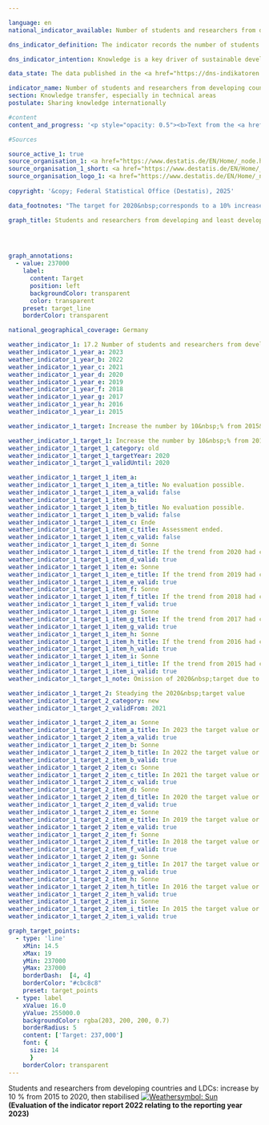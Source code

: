 ```yaml
---

language: en        
national_indicator_available: Number of students and researchers from developing countries and least developed countries        

dns_indicator_definition: The indicator records the number of students and researchers from developing and emerging countries per year or semester. Here, the number of students and researchers from the least developed countries (<abbr title="Least developed countries" tabindex="0">LDCs</abbr>) is listed separately.        

dns_indicator_intention: Knowledge is a key driver of sustainable development not only at national level but also in global terms. The strengthening of the international exchange of knowledge by Germany is an important measure in this context. For this reason, the target of the Federal Government is to increase the total number of students and researchers from developing and emerging countries by 10&nbsp;% from 2015&nbsp;until 2020&nbsp;and to stabilise the number at the same level thereafter.        

data_state: The data published in the <a href="https://dns-indikatoren.de/assets/Publikationen/Indikatorenberichte/2022.pdf">indicator report 2022</a> is as of 31 October 2022. The data shown on this platform was last updated in September 2024.        

indicator_name: Number of students and researchers from developing countries and least developed countries        
section: Knowledge transfer, especially in technical areas        
postulate: Sharing knowledge internationally        

#content         
content_and_progress: '<p style="opacity: 0.5"><b>Text from the <a href="https://dns-indikatoren.de/assets/Publikationen/Indikatorenberichte/2022.pdf">Indicator Report 2022&nbsp;</a></b><br><br>The data basis of the indicator is the statistics of students and the statistics of higher education staff conducted by the Federal Statistical Office. Both are complete surveys based on the administrative data of the institutions of higher education. The indicator includes the students in the winter semester of each year. However, the researchers are covered on the reference date of 1st of December. Researchers in this context are defined as academic personnel at German institutions of higher education in primary and secondary employment (excluding student assistants). Doctoral candidates who are enrolled as students at an institution of higher education and who are also working as member of the academic personnel may be counted twice by the indicator.<br><br>The total number of all students and researchers from developing and emerging countries at German institutions of higher education was about 316,000&nbsp;in 2021. With 91.9&nbsp;%, students by far accounted for the largest share of the indicator value.<br><br>In the winter semester of 2021/22, 290,453&nbsp;students from developing and emerging countries were enrolled in German institutions of higher education. This corresponds to 9.9&nbsp;% of all enrollees. The number of students from developing and emerging countries has increased steadily since 2005/06&nbsp;(134,462&nbsp;students)&nbsp;–&nbsp;the only decline recorded was during winter semester of 2007/08. The increase in the winter semester of 2021/22&nbsp;was around 5.6&nbsp;% compared to the previous year (about 275,000&nbsp;students in the winter semester of 2020/21). In the winter semester of 2021/22, a total of 17,113&nbsp;students came from <abbr title="Least developed countries" tabindex="0">LDCs</abbr>, 13.7&nbsp;% more than in the previous year.<br><br>Of the students from developing and emerging countries, 43,629&nbsp;came from China, 36,575&nbsp;from Turkey and 34,134&nbsp;from India. In total, 41.6&nbsp;% of them were female. Whereas the European (54.2&nbsp;%) and American (50.4&nbsp;%) developing and emerging countries send roughly equal numbers of women and men to study in Germany, less than a third of students from African developing and emerging countries are women (32.8&nbsp;%). The proportion of women among students from <abbr title="Least developed countries" tabindex="0">LDCs</abbr> (worldwide) was even lower (28.4&nbsp;%).<br><br>In 2021, 26,000&nbsp;researchers from developing and emerging countries were part of the academic personnel at German institutions of higher education. They accounted for 6.0&nbsp;% of all academic staff at German institutions of higher education. The proportion of people from developing and emerging countries was thus markedly smaller among researchers than among students. Their numbers increased by 10.6&nbsp;% compared to the previous year and have more than quadrupled since 2005. A total of 924&nbsp;researchers came from <abbr title="Least developed countries" tabindex="0">LDCs</abbr> in 2021&nbsp;(0.2&nbsp;% of all academic staff). The equivalent figure for the previous year was 838, so there was a slight reduction.<br><br>It should be considered, that a change of countries included into either the group of <abbr title="Least developed countries" tabindex="0">LDCs</abbr> or developing and emerging countries might also result in changes of the aforementioned values. Thus, it is difficult to compare these values with previous years.<br><br>The target of raising the number of students and researchers from developing and emerging countries by 10&nbsp;% compared to the 215,000&nbsp;recorded for 2015&nbsp;was already achieved in 2017. From there, the intended steady increase is also reached in subsequent years.</p>'                

#Sources        

source_active_1: true
source_organisation_1: <a href="https://www.destatis.de/EN/Home/_node.html" target="_blank">Federal Statistical Office</a>
source_organisation_1_short: <a href="https://www.destatis.de/EN/Home/_node.html" target="_blank">Federal Statistical Office</a>
source_organisation_logo_1: <a href="https://www.destatis.de/EN/Home/_node.html" target="_blank"><img src="https://dnsTestEnvironment.github.io/site/public/OrgImgEn/destatis.png" alt="Federal Statistical Office" title=" Click here to visit the homepage of the organizationFederal Statistical Office" style="height:60px; width:148px; border:transparent"/></a>
        
copyright: '&copy; Federal Statistical Office (Destatis), 2025'        

data_footnotes: "The target for 2020&nbsp;corresponds to a 10% increase in the number of students and researchers compared to 2015.<br>• The data is based on a special evaluation and is not publicly available.<br>• LDC: Least Developed Countries."        

graph_title: Students and researchers from developing and least developed countries        

        


graph_annotations:
  - value: 237000
    label:
      content: Target
      position: left
      backgroundColor: transparent
      color: transparent
    preset: target_line
    borderColor: transparent                

national_geographical_coverage: Germany        

weather_indicator_1: 17.2 Number of students and researchers from developing countries and least developed countries
weather_indicator_1_year_a: 2023
weather_indicator_1_year_b: 2022
weather_indicator_1_year_c: 2021
weather_indicator_1_year_d: 2020
weather_indicator_1_year_e: 2019
weather_indicator_1_year_f: 2018
weather_indicator_1_year_g: 2017
weather_indicator_1_year_h: 2016
weather_indicator_1_year_i: 2015

weather_indicator_1_target: Increase the number by 10&nbsp;% from 2015&nbsp;to 2020, then stabilised

weather_indicator_1_target_1: Increase the number by 10&nbsp;% from 2015&nbsp;to 2020
weather_indicator_1_target_1_category: old
weather_indicator_1_target_1_targetYear: 2020
weather_indicator_1_target_1_validUntil: 2020

weather_indicator_1_target_1_item_a: 
weather_indicator_1_target_1_item_a_title: No evaluation possible.
weather_indicator_1_target_1_item_a_valid: false
weather_indicator_1_target_1_item_b: 
weather_indicator_1_target_1_item_b_title: No evaluation possible.
weather_indicator_1_target_1_item_b_valid: false
weather_indicator_1_target_1_item_c: Ende
weather_indicator_1_target_1_item_c_title: Assessment ended.
weather_indicator_1_target_1_item_c_valid: false
weather_indicator_1_target_1_item_d: Sonne
weather_indicator_1_target_1_item_d_title: If the trend from 2020 had continued, the target value would have been reached or missed by less than 5% of the difference between the target value and the value at that time.
weather_indicator_1_target_1_item_d_valid: true
weather_indicator_1_target_1_item_e: Sonne
weather_indicator_1_target_1_item_e_title: If the trend from 2019 had continued, the target value would have been reached or missed by less than 5% of the difference between the target value and the value at that time.
weather_indicator_1_target_1_item_e_valid: true
weather_indicator_1_target_1_item_f: Sonne
weather_indicator_1_target_1_item_f_title: If the trend from 2018 had continued, the target value would have been reached or missed by less than 5% of the difference between the target value and the value at that time.
weather_indicator_1_target_1_item_f_valid: true
weather_indicator_1_target_1_item_g: Sonne
weather_indicator_1_target_1_item_g_title: If the trend from 2017 had continued, the target value would have been reached or missed by less than 5% of the difference between the target value and the value at that time.
weather_indicator_1_target_1_item_g_valid: true
weather_indicator_1_target_1_item_h: Sonne
weather_indicator_1_target_1_item_h_title: If the trend from 2016 had continued, the target value would have been reached or missed by less than 5% of the difference between the target value and the value at that time.
weather_indicator_1_target_1_item_h_valid: true
weather_indicator_1_target_1_item_i: Sonne
weather_indicator_1_target_1_item_i_title: If the trend from 2015 had continued, the target value would have been reached or missed by less than 5% of the difference between the target value and the value at that time.
weather_indicator_1_target_1_item_i_valid: true
weather_indicator_1_target_1_note: Omission of 2020&nbsp;target due to expiration of time.

weather_indicator_1_target_2: Steadying the 2020&nbsp;target value
weather_indicator_1_target_2_category: new
weather_indicator_1_target_2_validFrom: 2021

weather_indicator_1_target_2_item_a: Sonne
weather_indicator_1_target_2_item_a_title: In 2023 the target value or a better value was achieved and the average change did not point in the direction of deterioration.
weather_indicator_1_target_2_item_a_valid: true
weather_indicator_1_target_2_item_b: Sonne
weather_indicator_1_target_2_item_b_title: In 2022 the target value or a better value was achieved and the average change did not point in the direction of deterioration.
weather_indicator_1_target_2_item_b_valid: true
weather_indicator_1_target_2_item_c: Sonne
weather_indicator_1_target_2_item_c_title: In 2021 the target value or a better value was achieved and the average change did not point in the direction of deterioration.
weather_indicator_1_target_2_item_c_valid: true
weather_indicator_1_target_2_item_d: Sonne
weather_indicator_1_target_2_item_d_title: In 2020 the target value or a better value was achieved and the average change did not point in the direction of deterioration.
weather_indicator_1_target_2_item_d_valid: true
weather_indicator_1_target_2_item_e: Sonne
weather_indicator_1_target_2_item_e_title: In 2019 the target value or a better value was achieved and the average change did not point in the direction of deterioration.
weather_indicator_1_target_2_item_e_valid: true
weather_indicator_1_target_2_item_f: Sonne
weather_indicator_1_target_2_item_f_title: In 2018 the target value or a better value was achieved and the average change did not point in the direction of deterioration.
weather_indicator_1_target_2_item_f_valid: true
weather_indicator_1_target_2_item_g: Sonne
weather_indicator_1_target_2_item_g_title: In 2017 the target value or a better value was achieved and the average change did not point in the direction of deterioration.
weather_indicator_1_target_2_item_g_valid: true
weather_indicator_1_target_2_item_h: Sonne
weather_indicator_1_target_2_item_h_title: In 2016 the target value or a better value was achieved and the average change did not point in the direction of deterioration.
weather_indicator_1_target_2_item_h_valid: true
weather_indicator_1_target_2_item_i: Sonne
weather_indicator_1_target_2_item_i_title: In 2015 the target value or a better value was achieved and the average change did not point in the direction of deterioration.
weather_indicator_1_target_2_item_i_valid: true        

graph_target_points:
  - type: 'line'
    xMin: 14.5
    xMax: 19
    yMin: 237000
    yMax: 237000
    borderDash:  [4, 4]
    borderColor: "#cbc8c8"
    preset: target_points
  - type: label
    xValue: 16.0
    yValue: 255000.0
    backgroundColor: rgba(203, 200, 200, 0.7)
    borderRadius: 5
    content: ['Target: 237,000']
    font: {
      size: 14
      }
    borderColor: transparent        
---
```



<div>
  <div class="my-header">
    <label class="default">Students and researchers from developing countries and LDCs: increase by 10&nbsp;% from 2015&nbsp;to 2020, then stabilised
      <a href="https://dnsUpgradeEnvironment.github.io/site/en/status"><img src="https://sdg-indikatoren.de/public/Wettersymbole/Sonne.png" title="In 2023 the target value or a better value was achieved and the average change did not point in the direction of deterioration." alt="Weathersymbol: Sun"/>
      </a>
    </label>
  </div>
</div>
<div class="my-header-note">
  <label class="default"><b>(Evaluation of the indicator report 2022 relating to the reporting year 2023)
  </b></label>
</div>